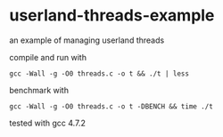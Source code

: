userland-threads-example
========================

an example of managing userland threads

compile and run with

    gcc -Wall -g -O0 threads.c -o t && ./t | less

benchmark with

    gcc -Wall -g -O0 threads.c -o t -DBENCH && time ./t

tested with gcc 4.7.2
